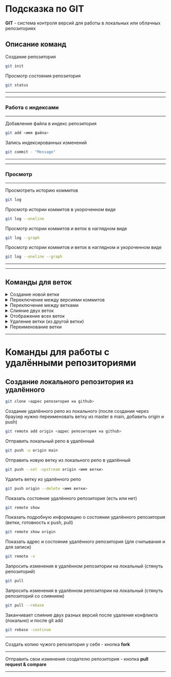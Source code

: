 # Подсказка по GIT
**GIT** - система контроля версий для работы в локальных или облачных репозиториях

## Описание команд

Создание репозитория
```sh
git init
```
Просмотр состояния репозитория
```sh
git status
```
___
___
### Работа с индексами
___
Добавление файла в индекс репозитория
```sh
git add <имя файла>
```
Запись индексированных изменений
```sh
git commit - "Message"
```
___
___
### Просмотр
___
Просмотреть историю коммитов 
```sh
git log
```
Просмотр истории коммитов в укороченном виде 
```sh
git log --oneline
```
Просмотр истории коммитов и веток в наглядном виде
```sh
git log --graph
```
Просмотр истории коммитов и веток в наглядном и укороченном виде
```sh
git log --oneline --graph
```
___
___
## Команды для веток
<details>
<summary> Создание новой ветки </summary>

```sh
git branch <имя ветки>
```
</details>

<details>
<summary> Переключение между версиями коммитов </summary> 

```sh
git checkout <хеш нужного коммита>   
```
</details>

<details>
<summary> Переключение между ветками </summary>

```sh
git checkout <имя ветки>
```
</details>

<details>
<summary> Слияние двух веток </summary>

```sh
git merge <имя ветки, которую добавляем в текущую>
```
</details>

<details>
<summary> Отображение всех веток </summary> 

```sh
git branch
```
</details>

<details>
<summary> Удаление ветки (из другой ветки) </summary> 

```sh
git branch -d <имя ветки> 
```
</details>

<details>
<summary> Переименование ветки </summary> 

```sh
git branch -M <имя ветки> 
```
</details>

____

# Команды для работы с удалёнными репозиториями
## Создание локального репозитория из удалённого
```sh
git clone <адрес репозитория на github>
```
Создание удалённого репо из локального
(после создания через браузер нужно переименовать ветку из master в main, добавить origin и push)
```sh
git remote add origin <адрес репозитория на github>
```

Отправить локальный репо в удалённый
```sh
git push -u origin main
```
Отправить новую ветку из локального репо в удалённый
```sh
git push --set -upstream origin <имя ветки>
```
Удалить ветку из удалённого репо 
```sh
git push origin --delete <имя ветки>
```


Показать состояние удалённого репозитория (есть или нет)
```sh
git remote show
```
Показать подробную информацию о состоянии удалённого репозитория (ветки, готовность к push, pull)
```sh
git remote show origin
```

Показать адрес и состояние удалённого репозитория (для считывания и для записи) 
```sh
git remote -v
```

Запросить изменения в удалённом репозитории на локальный (стянуть репозиторий)
```sh
git pull
```
Запросить изменения в удалённом репозитории на локальный (стянуть репозиторий со слиянием)
```sh
git pull --rebase
```

Заканчивает слияние двух разных версий после удаления конфликта (локально) и после git add
```sh
git rebase -continue
```

_____
Создать копию чужого репозитория у себя - кнопка __fork__

____

Отправить свои изменения создателю репозитория - кнопка **pull request & compare**
____
